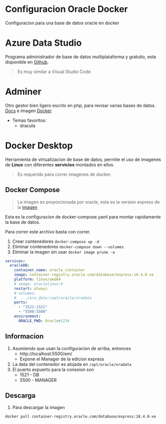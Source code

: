 # Configuracion Oracle Docker

Configuracion para una base de datos oracle en docker

# Azure Data Studio

Programa administrador de base de datos multiplataforma y gratuito, esta disponible en [Github](https://github.com/Microsoft/azuredatastudio).

> Es muy similar a Visual Studio Code

# Adminer

Otro gestor bien ligero escrito en php, para revisar varias bases de datos. [Docs](https://dev.to/dendihandian/ms-sql-server-and-adminer-in-laradock-5a7a) e imagen [Docker](https://hub.docker.com/_/adminer)

- Temas favoritos:
  - dracula

# Docker Desktop

Herramienta de virtualizacion de base de datos, permite el uso de imagenes de **Linux** con diferentes **servicios** montados en ellos.

> Es requerido para correr imagenes de docker.

## Docker Compose

> La imagen es proporcionada por oracle, esta es la version express de la [imagen](https://container-registry.oracle.com/ords/ocr/ba/database/express)

Esta es la configuracion de docker-compose.yaml para montar rapidamente la base de datos.

Para correr este archivo basta con correr.

1. Crear contenedores `docker-compose up -d`
2. Eliminar contenedores `docker-compose down --volumes`
3. Eliminar la imagen sin usar `docker image prune -a`

```yaml
services:
  oracleDB:
    container_name: oracle_container
    image: container-registry.oracle.com/database/express:18.4.0-xe
    platform: linux/amd64
    # image: oraclelinux:9
    restart: always
    # volumes:
    #  - ./ora_data:/opt/oracle/oradata
    ports:
      - "1521:1521"
      - "5500:5500"
    environment:
      ORACLE_PWD: Oracle#1234
```

## Informacion

1.  Asumiendo que usan la configuracion de arriba, entonces
    - http://localhost:5500/em/
    - Expone el Manager de la edicion express
2.  La data del contenedor es alojada en `/opt/oracle/oradata`
3.  El puerto expuerto para la conexion son
    - 1521 - DB
    - 5500 - MANAGER

## Descarga

1. Para descargar la imagen

```bash
docker pull container-registry.oracle.com/database/express:18.4.0-xe
```
